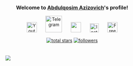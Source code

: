 

<h3 align="center">
  Welcome to <b><a href="https://my-website-prt.vercel.app/">Abdulqosim Azizovich</a></b>'s profile!
</h3>



<!-- Social icons section -->
<p align="center">
  <a href="https://www.youtube.com/@tanaa5601/about"><img width="32px" alt="Youtube" title="Youtube" src="https://i.imgur.com/qiXu7b2.png"/></a>
  &#8287;&#8287;&#8287;&#8287;&#8287;
  <a href="https://t.me/SD6639"><img width="52px" alt="Telegram" title="Telegram" src="https://1000logos.net/wp-content/uploads/2021/04/Telegram-logo.png"/></a>
  &#8287;&#8287;&#8287;&#8287;&#8287;
  <a href="https://github.com/AbdulqosimAzizovich" title="Git Hub" alt="Dev Pro Tips Discussion & Support Server"><img width="32px" src="https://upload.wikimedia.org/wikipedia/commons/thumb/9/91/Octicons-mark-github.svg/2048px-Octicons-mark-github.svg.png"/></a>
  &#8287;&#8287;&#8287;&#8287;&#8287;
  <a href="https://www.instagram.com/ummat__571_634/#"><img width="28px" alt="Instagram" title="Instagram" src="https://upload.wikimedia.org/wikipedia/commons/thumb/a/a5/Instagram_icon.png/2048px-Instagram_icon.png"></a>
  &#8287;&#8287;&#8287;&#8287;&#8287;
  <a href="https://my-website-prt.vercel.app/"><img width="32px" alt="Free Stuff" title="Personal website" src="https://cdn.iconscout.com/icon/free/png-256/code-280-460136.png"/></a>
</p>

<p align="center">
  <a href="https://github.com/q0abd?tab=repositories&sort=stargazers">
    <img alt="total stars" title="Total stars on GitHub" src="https://custom-icon-badges.herokuapp.com/badge/dynamic/json?logo=star&color=55960c&labelColor=488207&label=Stars&style=for-the-badge&query=%24.stars&url=https://api.github-star-counter.workers.dev/user/AbdulqosimAzizovich"/></a>
  <a href="https://github.com/q0abd?tab=followers">
    <img alt="followers" title="Follow me on Github" src="https://custom-icon-badges.herokuapp.com/github/followers/AbdulqosimAzizovich?color=236ad3&labelColor=1155ba&style=for-the-badge&logo=person-add&label=Followers&logoColor=white"/></a>
</p>


<h1 align="center" style="width:100;%">
 <img src="https://user-images.githubusercontent.com/95478989/198955082-6e78ebb5-e1e4-49f9-8d32-6e5af3984dcd.gif" />
</h1>



